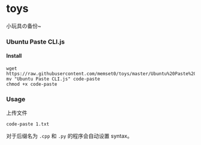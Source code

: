 # toys

小玩具の备份~


### Ubuntu Paste CLI.js

#### Install

```
wget https://raw.githubusercontent.com/memset0/toys/master/Ubuntu%20Paste%20CLI.js
mv "Ubuntu Paste CLI.js" code-paste
chmod +x code-paste
```

### Usage

上传文件

```
code-paste 1.txt
```

对于后缀名为 `.cpp` 和 `.py` 的程序会自动设置 syntax。
